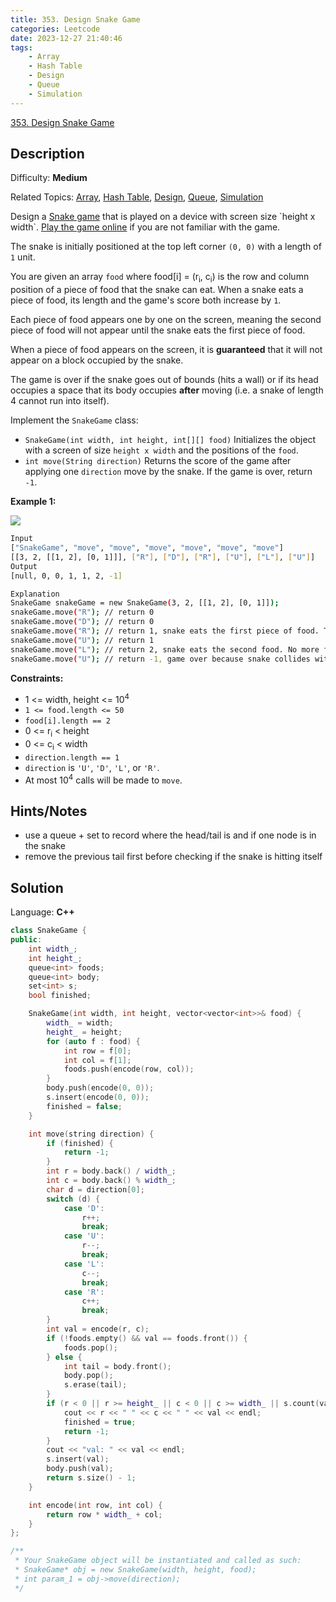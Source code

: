```yaml
---
title: 353. Design Snake Game
categories: Leetcode
date: 2023-12-27 21:40:46
tags:
    - Array
    - Hash Table
    - Design
    - Queue
    - Simulation
---
```


[353\. Design Snake Game](https://leetcode.com/problems/design-snake-game/)

## Description

Difficulty: **Medium**

Related Topics: [Array](https://leetcode.com/tag/https://leetcode.com/tag/array//), [Hash Table](https://leetcode.com/tag/https://leetcode.com/tag/hash-table//), [Design](https://leetcode.com/tag/https://leetcode.com/tag/design//), [Queue](https://leetcode.com/tag/https://leetcode.com/tag/queue//), [Simulation](https://leetcode.com/tag/https://leetcode.com/tag/simulation//)

Design a [Snake game](https://en.wikipedia.org/wiki/Snake_(video_game)) that is played on a device with screen size `height x width`. [Play the game online](http://patorjk.com/games/snake/) if you are not familiar with the game.

The snake is initially positioned at the top left corner `(0, 0)` with a length of `1` unit.

You are given an array `food` where food[i] = (r<sub>i</sub>, c<sub>i</sub>) is the row and column position of a piece of food that the snake can eat. When a snake eats a piece of food, its length and the game's score both increase by `1`.

Each piece of food appears one by one on the screen, meaning the second piece of food will not appear until the snake eats the first piece of food.

When a piece of food appears on the screen, it is **guaranteed** that it will not appear on a block occupied by the snake.

The game is over if the snake goes out of bounds (hits a wall) or if its head occupies a space that its body occupies **after** moving (i.e. a snake of length 4 cannot run into itself).

Implement the `SnakeGame` class:

* `SnakeGame(int width, int height, int[][] food)` Initializes the object with a screen of size `height x width` and the positions of the `food`.
* `int move(String direction)` Returns the score of the game after applying one `direction` move by the snake. If the game is over, return `-1`.

**Example 1:**

![](https://assets.leetcode.com/uploads/2021/01/13/snake.jpg)

```bash
Input
["SnakeGame", "move", "move", "move", "move", "move", "move"]
[[3, 2, [[1, 2], [0, 1]]], ["R"], ["D"], ["R"], ["U"], ["L"], ["U"]]
Output
[null, 0, 0, 1, 1, 2, -1]

Explanation
SnakeGame snakeGame = new SnakeGame(3, 2, [[1, 2], [0, 1]]);
snakeGame.move("R"); // return 0
snakeGame.move("D"); // return 0
snakeGame.move("R"); // return 1, snake eats the first piece of food. The second piece of food appears at (0, 1).
snakeGame.move("U"); // return 1
snakeGame.move("L"); // return 2, snake eats the second food. No more food appears.
snakeGame.move("U"); // return -1, game over because snake collides with border
```

**Constraints:**

* 1 <= width, height <= 10<sup>4</sup>
* `1 <= food.length <= 50`
* `food[i].length == 2`
* 0 <= r<sub>i</sub> < height
* 0 <= c<sub>i</sub> < width
* `direction.length == 1`
* `direction` is `'U'`, `'D'`, `'L'`, or `'R'`.
* At most 10<sup>4</sup> calls will be made to `move`.

## Hints/Notes

* use a queue + set to record where the head/tail is and if one node is in the snake
* remove the previous tail first before checking if the snake is hitting itself

## Solution

Language: **C++**

```C++
class SnakeGame {
public:
    int width_;
    int height_;
    queue<int> foods;
    queue<int> body;
    set<int> s;
    bool finished;

    SnakeGame(int width, int height, vector<vector<int>>& food) {
        width_ = width;
        height_ = height;
        for (auto f : food) {
            int row = f[0];
            int col = f[1];
            foods.push(encode(row, col));
        }
        body.push(encode(0, 0));
        s.insert(encode(0, 0));
        finished = false;
    }

    int move(string direction) {
        if (finished) {
            return -1;
        }
        int r = body.back() / width_;
        int c = body.back() % width_;
        char d = direction[0];
        switch (d) {
            case 'D':
                r++;
                break;
            case 'U':
                r--;
                break;
            case 'L':
                c--;
                break;
            case 'R':
                c++;
                break;
        }
        int val = encode(r, c);
        if (!foods.empty() && val == foods.front()) {
            foods.pop();
        } else {
            int tail = body.front();
            body.pop();
            s.erase(tail);
        }
        if (r < 0 || r >= height_ || c < 0 || c >= width_ || s.count(val)) {
            cout << r << " " << c << " " << val << endl;
            finished = true;
            return -1;
        }
        cout << "val: " << val << endl;
        s.insert(val);
        body.push(val);
        return s.size() - 1;
    }

    int encode(int row, int col) {
        return row * width_ + col;
    }
};

/**
 * Your SnakeGame object will be instantiated and called as such:
 * SnakeGame* obj = new SnakeGame(width, height, food);
 * int param_1 = obj->move(direction);
 */
```
